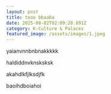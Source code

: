 ```yaml
---
layout: post
title: tooo bbaaba
date: 2025-08-02T02:09:28.891Z
category: K-Culture & Palaces
featured_image: /assets/images/1.jpeg
---
```

y﻿aianvnnbnbnakkkkk

h﻿aldiddnvknsksksk

a﻿kahdlkfjlksdjfk

b﻿aoihdboiahoi